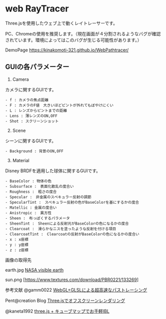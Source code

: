 # web RayTracer
Three.jsを使用したウェブ上で動くレイトレーサーです。

PC、Chromeの使用を推奨します。（現在画面が４分割されるようなバグが確認されています。環境によってはこのバグが生じる可能性があります。）

DemoPage 
https://kinakomoti-321.github.io/WebPathtracer/

## GUIの各パラメーター
1. Camera

カメラに関するGUIです。

	- f : カメラの焦点距離
	- F : カメラのF値　大きいほどピントが外れてもぼやけにくい
	- L : レンズからピントまでの距離
	- Lens : 薄レンズのON,OFF
	- Shot : スクリーンショット

2. Scene

シーンに関するGUIです。

	- Background : 背景のON,OFF

3. Material

Disney BRDFを適用した球体に関するGUIです。

	- BaseColor : 物体の色
	- Subsurface :　表面化散乱の度合い
	- Roughness :　粗さの度合
	- Specular :　非金属のスペキュラー反射の調節
	- SpecularTint :　スペキュラー反射の色がBaseColorを基にするかの度合
	- Matellic : 金属の度合い
	- Anistropic :　異方性
	- Sheen :　布っぽくするパラメータ
	- SheenTint :　Sheenによる反射光がBaseColorの色になるかの度合
	- Clearcoat :　滑らかなニスを塗ったような反射を付ける項目
	- ClearcoatTint :　Clearcoatの反射がBaseColorの色になるかの度合い
	- x : x座標
	- y : y座標
	- z : z座標

画像の取得先

earth.jpg
[NASA visible earth](https://visibleearth.nasa.gov/images/57730/the-blue-marble-land-surface-ocean-color-and-sea-ice/57731l)

sun.png [https://www.textures.com/download/PBR0221/133269]

参考文献
@gamm0022
[WebGL+GLSLによる超高速なパストレーシング](https://qiita.com/gam0022/items/18bb3612d7bdb6f4360a)

Pent@creation Blog [Three.jsでオフスクリーンレンダリング](https://www.pentacreation.com/blog/2021/05/210504.html)

@kaneta1992 
[three.js + キューブマップでお手軽IBL](https://qiita.com/kaneta1992/items/df1ae53e352f6813e0cd)


